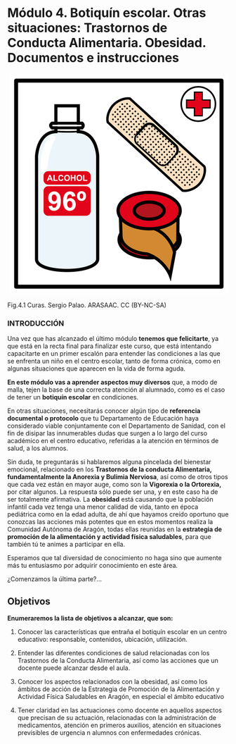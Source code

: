 # Módulo 4. Botiquín escolar. Otras situaciones: Trastornos de Conducta Alimentaria. Obesidad. Documentos e instrucciones


 ![](img/M4_1.png)


Fig.4.1 Curas. Sergio Palao. ARASAAC. CC (BY-NC-SA)

### INTRODUCCIÓN

Una vez que has alcanzado el último módulo **tenemos que felicitarte**, ya que está en la recta final para finalizar este curso, que está intentando capacitarte en un primer escalón para entender las condiciones a las que se enfrenta un niño en el centro escolar, tanto de forma crónica, como en algunas situaciones que aparecen en la vida de forma aguda.

**En este módulo vas a aprender aspectos muy diversos** que, a modo de malla, tejen la base de una correcta atención al alumnado, como es el caso de tener un **botiquín escolar** en condiciones.

En otras situaciones, necesitarás conocer algún tipo de **referencia documental o protocolo** que tu Departamento de Educación haya considerado viable conjuntamente con el Departamento de Sanidad, con el fin de disipar las innumerables dudas que surgen a lo largo del curso académico en el centro educativo, referidas a la atención en términos de salud, a los alumnos.

Sin duda, te preguntarás si hablaremos alguna pincelada del bienestar emocional, relacionado en los **Trastornos de la conducta Alimentaria, fundamentalmente la Anorexia y Bulimia Nerviosa**, así como de otros tipos que cada vez están en mayor auge, como son la **Vigorexia o la Ortorexia,** por citar algunos. La respuesta sólo puede ser una, y en este caso ha de ser totalmente afirmativa. La **obesidad** está causando que la población infantil cada vez tenga una menor calidad de vida, tanto en época pediátrica como en la edad adulta, de ahí que hayamos creído oportuno que conozcas las acciones más potentes que en estos momentos realiza la Comunidad Autónoma de Aragón, todas ellas reunidas en la **estrategia de promoción de la alimentación y actividad física saludables**, para que también tú te animes a participar en ella.

Esperamos que tal diversidad de conocimiento no haga sino que aumente más tu entusiasmo por adquirir conocimiento en este área.

¿Comenzamos la última parte?...

## Objetivos

**Enumeraremos la lista de objetivos a alcanzar, que son:**

1.  Conocer las características que entraña el botiquín escolar en un centro educativo: responsable, contenidos, ubicación, utilización.
    
2.  Entender las diferentes condiciones de salud relacionadas con los Trastornos de la Conducta Alimentaria, así como las acciones que un docente puede alcanzar desde el aula.
    
3.  Conocer los aspectos relacionados con la obesidad, así como los ámbitos de acción de la Estrategia de Promoción de la Alimentación y Actividad Física Saludables en Aragón, en especial el ámbito educativo
    
4.  Tener claridad en las actuaciones como docente en aquellos aspectos que precisan de su actuación, relacionadas con la administración de medicamentos, atención en primeros auxilios, atención en situaciones previsibles de urgencia n alumnos con enfermedades crónicas.
    

